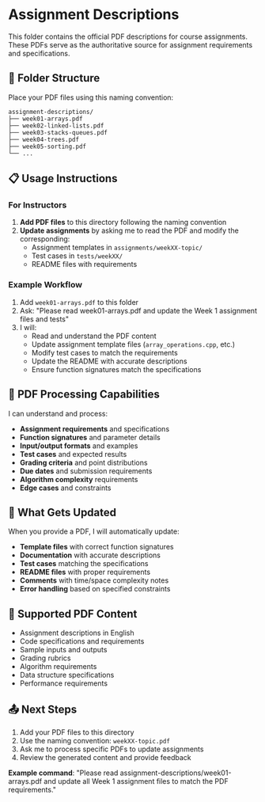 # Assignment Descriptions

This folder contains the official PDF descriptions for course assignments. These PDFs serve as the authoritative source for assignment requirements and specifications.

## 📁 Folder Structure

Place your PDF files using this naming convention:
```
assignment-descriptions/
├── week01-arrays.pdf
├── week02-linked-lists.pdf
├── week03-stacks-queues.pdf
├── week04-trees.pdf
├── week05-sorting.pdf
└── ...
```

## 📋 Usage Instructions

### For Instructors
1. **Add PDF files** to this directory following the naming convention
2. **Update assignments** by asking me to read the PDF and modify the corresponding:
   - Assignment templates in `assignments/weekXX-topic/`
   - Test cases in `tests/weekXX/`
   - README files with requirements

### Example Workflow
1. Add `week01-arrays.pdf` to this folder
2. Ask: "Please read week01-arrays.pdf and update the Week 1 assignment files and tests"
3. I will:
   - Read and understand the PDF content
   - Update assignment template files (`array_operations.cpp`, etc.)
   - Modify test cases to match the requirements
   - Update the README with accurate descriptions
   - Ensure function signatures match the specifications

## 🔄 PDF Processing Capabilities

I can understand and process:
- **Assignment requirements** and specifications
- **Function signatures** and parameter details
- **Input/output formats** and examples
- **Test cases** and expected results
- **Grading criteria** and point distributions
- **Due dates** and submission requirements
- **Algorithm complexity** requirements
- **Edge cases** and constraints

## 📝 What Gets Updated

When you provide a PDF, I will automatically update:
- **Template files** with correct function signatures
- **Documentation** with accurate descriptions
- **Test cases** matching the specifications
- **README files** with proper requirements
- **Comments** with time/space complexity notes
- **Error handling** based on specified constraints

## 🎯 Supported PDF Content

- Assignment descriptions in English
- Code specifications and requirements
- Sample inputs and outputs
- Grading rubrics
- Algorithm requirements
- Data structure specifications
- Performance requirements

## 📤 Next Steps

1. Add your PDF files to this directory
2. Use the naming convention: `weekXX-topic.pdf`
3. Ask me to process specific PDFs to update assignments
4. Review the generated content and provide feedback

**Example command**: "Please read assignment-descriptions/week01-arrays.pdf and update all Week 1 assignment files to match the PDF requirements."